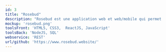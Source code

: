```yaml
---
id: 3
title: "Rosebud"
description: "Rosebud est une application web et web/mobile qui permet de mieux connaître les spectateur-rice-s d'aujourd'hui, en leurs permettant d'évoquer des souvenirs et des émotions de cinéma et de séries, autant que de partager des images qui les ont marqué-e-s."
mockup: 'rosebud.png'
toolsFront: 'HTML5, CSS3,  ReactJS, JavaScript'
toolsBack: 'NodeJS, SQL'
webservice: 'REST'
url/github: 'https://www.rosebud.website/'
---
```

